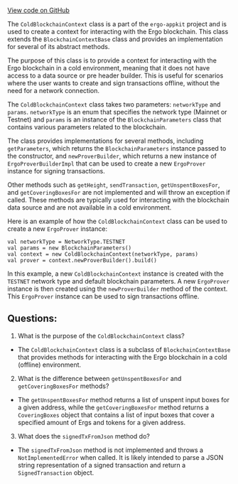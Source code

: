 [View code on GitHub](https://github.com/ergoplatform/ergo-appkit/lib-impl/src/main/java/org/ergoplatform/appkit/impl/ColdBlockchainContext.scala)

The `ColdBlockchainContext` class is a part of the `ergo-appkit` project and is used to create a context for interacting with the Ergo blockchain. This class extends the `BlockchainContextBase` class and provides an implementation for several of its abstract methods. 

The purpose of this class is to provide a context for interacting with the Ergo blockchain in a cold environment, meaning that it does not have access to a data source or pre header builder. This is useful for scenarios where the user wants to create and sign transactions offline, without the need for a network connection. 

The `ColdBlockchainContext` class takes two parameters: `networkType` and `params`. `networkType` is an enum that specifies the network type (Mainnet or Testnet) and `params` is an instance of the `BlockchainParameters` class that contains various parameters related to the blockchain. 

The class provides implementations for several methods, including `getParameters`, which returns the `BlockchainParameters` instance passed to the constructor, and `newProverBuilder`, which returns a new instance of `ErgoProverBuilderImpl` that can be used to create a new `ErgoProver` instance for signing transactions. 

Other methods such as `getHeight`, `sendTransaction`, `getUnspentBoxesFor`, and `getCoveringBoxesFor` are not implemented and will throw an exception if called. These methods are typically used for interacting with the blockchain data source and are not available in a cold environment. 

Here is an example of how the `ColdBlockchainContext` class can be used to create a new `ErgoProver` instance:

```
val networkType = NetworkType.TESTNET
val params = new BlockchainParameters()
val context = new ColdBlockchainContext(networkType, params)
val prover = context.newProverBuilder().build()
```

In this example, a new `ColdBlockchainContext` instance is created with the `TESTNET` network type and default blockchain parameters. A new `ErgoProver` instance is then created using the `newProverBuilder` method of the context. This `ErgoProver` instance can be used to sign transactions offline.
## Questions: 
 1. What is the purpose of the `ColdBlockchainContext` class?
- The `ColdBlockchainContext` class is a subclass of `BlockchainContextBase` that provides methods for interacting with the Ergo blockchain in a cold (offline) environment.

2. What is the difference between `getUnspentBoxesFor` and `getCoveringBoxesFor` methods?
- The `getUnspentBoxesFor` method returns a list of unspent input boxes for a given address, while the `getCoveringBoxesFor` method returns a `CoveringBoxes` object that contains a list of input boxes that cover a specified amount of Ergs and tokens for a given address.

3. What does the `signedTxFromJson` method do?
- The `signedTxFromJson` method is not implemented and throws a `NotImplementedError` when called. It is likely intended to parse a JSON string representation of a signed transaction and return a `SignedTransaction` object.